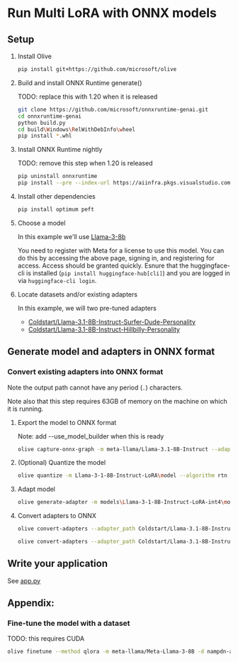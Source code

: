 # Run Multi LoRA with ONNX models

## Setup

1. Install Olive

   ```bash
   pip install git+https://github.com/microsoft/olive
   ```

2. Build and install ONNX Runtime generate()

   TODO: replace this with 1.20 when it is released

   ```bash
   git clone https://github.com/microsoft/onnxruntime-genai.git
   cd onnxruntime-genai
   python build.py
   cd build\Windows\RelWithDebInfo\wheel
   pip install *.whl

3. Install ONNX Runtime nightly
   
   TODO: remove this step when 1.20 is released

   ```bash
   pip uninstall onnxruntime
   pip install --pre --index-url https://aiinfra.pkgs.visualstudio.com/PublicPackages/_packaging/ORT-Nightly/pypi/simple/ ort-nightly
   ```

4. Install other dependencies

   ```bash
   pip install optimum peft
   ```

5. Choose a model

   In this example we'll use [Llama-3-8b](https://huggingface.co/meta-llama/Meta-Llama-3-8B)

   You need to register with Meta for a license to use this model. You can do this by accessing the above page, signing in, and registering for access. Access should be granted quickly. Esnure that the huggingface-cli is installed (`pip install huggingface-hub[cli]`) and you are logged in via `huggingface-cli login`.
   
5. Locate datasets and/or existing adapters

   In this example, we will two pre-tuned adapters

   * [Coldstart/Llama-3.1-8B-Instruct-Surfer-Dude-Personality](https://huggingface.co/Coldstart/Llama-3.1-8B-Instruct-Surfer-Dude-Personality)
   * [Coldstart/Llama-3.1-8B-Instruct-Hillbilly-Personality](https://huggingface.co/Coldstart/Llama-3.1-8B-Instruct-Hillbilly-Personality)

## Generate model and adapters in ONNX format

### Convert existing adapters into ONNX format

Note the output path cannot have any period (`.`) characters.

Note also that this step requires 63GB of memory on the machine on which it is running.

1. Export the model to ONNX format

   Note: add --use_model_builder when this is ready

   ```bash
   olive capture-onnx-graph -m meta-llama/Llama-3.1-8B-Instruct --adapter_path Coldstart/Llama-3.1-8B-Instruct-Surfer-Dude-Personality -o models\Llama-3-1-8B-Instruct-LoRA --torch_dtype float32 --use_ort_genai
   ```

2. (Optional) Quantize the model

   ```bash
   olive quantize -m Llama-3-1-8B-Instruct-LoRA\model --algorithm rtn --implementation matmul4 -o Llama-3-1-8B-Instruct-LoRA-int4
   ```

3. Adapt model

   ```bash
   olive generate-adapter -m models\Llama-3-1-8B-Instruct-LoRA-int4\model -o models\Llama-3-1-8B-Instruct-LoRA-int4\adapted -log_level 1
   ```

4. Convert adapters to ONNX

   ```bash
   olive convert-adapters --adapter_path Coldstart/Llama-3.1-8B-Instruct-Surfer-Dude-Personality --output_path adapters\Llama-1-8B-Instruct-Surfer-Dude-Personality --dtype float32
   ```

   ```bash
   olive convert-adapters --adapter_path Coldstart/Llama-3.1-8B-Instruct-Hillbilly-Personality --output_path adapters\Llama-1-8B-Instruct-Hillbilly-Personality --dtype float32
   ```

## Write your application

See [app.py](app.py)


## Appendix:

### Fine-tune the model with a dataset

TODO: this requires CUDA

```bash
olive finetune --method qlora -m meta-llama/Meta-Llama-3-8B -d nampdn-ai/tiny-codes --train_split "train[:4096]" --eval_split "train[4096:4224]" --text_template "### Language: {programming_language} \n### Question: {prompt} \n### Answer: {response}" --per_device_train_batch_size 16 --per_device_eval_batch_size 16 --max_steps 150 --logging_steps 50 -o adapters\tiny-codes
```





